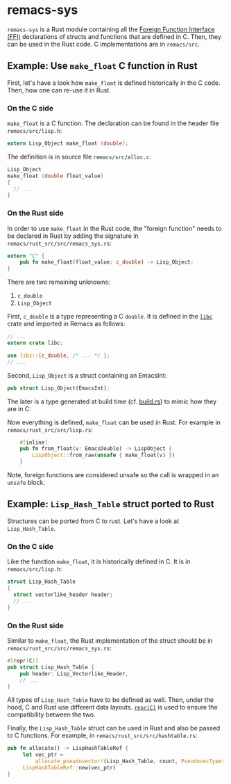 # remacs-sys

`remacs-sys` is a Rust module containing all the [Foreign Function Interface (FFI)](https://doc.rust-lang.org/book/first-edition/ffi.html) declarations of structs and functions that are defined in C. Then, they can be used in the Rust code. C implementations are in `remacs/src`.

## Example: Use `make_float` C function in Rust

First, let's have a look how `make_float` is defined historically in the C code. Then, how one can re-use it in Rust.

### On the C side

`make_float` is a C function. The declaration can be found in the header file `remacs/src/lisp.h`:

```c
extern Lisp_Object make_float (double);
```

The definition is in source file `remacs/src/alloc.c`:

```c
Lisp_Object
make_float (double float_value)
{
  // ...
}
```

### On the Rust side

In order to use `make_float` in the Rust code, the "foreign function" needs to be declared in Rust by adding the signature in `remacs/rust_src/src/remacs_sys.rs`:

```rust
extern "C" {
    pub fn make_float(float_value: c_double) -> Lisp_Object;
}
```

There are two remaining unknowns:
1. `c_double`
2. `Lisp_Object`

First, `c_double` is a type representing a C `double`. It is defined in the [`libc`](https://doc.rust-lang.org/book/first-edition/ffi.html#a-note-about-libc) crate and imported in Remacs as follows:

```rust
// ...
extern crate libc;

use libc::{c_double, /* ... */ };
// ...
```

Second, `Lisp_Object` is a struct containing an EmacsInt:

```rust
pub struct Lisp_Object(EmacsInt);
```

The later is a type generated at build time (cf. [build.rs](http://doc.crates.io/build-script.html)) to mimic how they are in C:

Now everything is defined, `make_float` can be used in Rust. For example in `remacs/rust_src/src/lisp.rs`:

```rust
    #[inline]
    pub fn from_float(v: EmacsDouble) -> LispObject {
        LispObject::from_raw(unsafe { make_float(v) })
    }
```

Note, foreign functions are considered unsafe so the call is wrapped in an `unsafe` block.

## Example: `Lisp_Hash_Table` struct ported to Rust

Structures can be ported from C to rust. Let's have a look at `Lisp_Hash_Table`.

### On the C side

Like the function `make_float`, it is historically defined in C. It is in `remacs/src/lisp.h`:

```c
struct Lisp_Hash_Table
{
  struct vectorlike_header header;
  // ...
}
```

### On the Rust side

Similar to `make_float`, the Rust implementation of the struct should be in `remacs/rust_src/src/remacs_sys.rs`:

```rust
#[repr(C)]
pub struct Lisp_Hash_Table {
    pub header: Lisp_Vectorlike_Header,
    // ...
}
```

All types of `Lisp_Hash_Table` have to be defined as well. Then, under the hood, C and Rust use different data layouts. [`repr(C)`](https://doc.rust-lang.org/nomicon/other-reprs.html#reprc) is used to ensure the compatibility between the two.

Finally, the `Lisp_Hash_Table` struct can be used in Rust and also be passed to C functions. For example, in `remacs/rust_src/src/hashtable.rs`:

```rust
pub fn allocate() -> LispHashTableRef {
     let vec_ptr =
         allocate_pseudovector!(Lisp_Hash_Table, count, PseudovecType::PVEC_HASH_TABLE);
     LispHashTableRef::new(vec_ptr)
}
```
